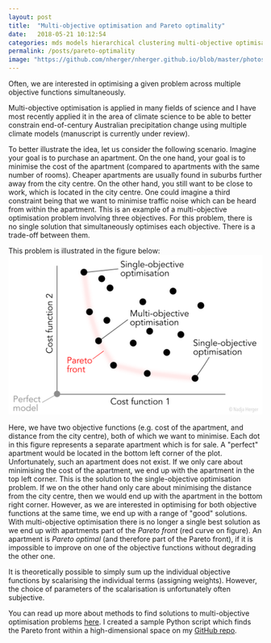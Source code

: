 ```yaml
---
layout: post
title:  "Multi-objective optimisation and Pareto optimality"
date:   2018-05-21 10:12:54
categories: mds models hierarchical clustering multi-objective optimisation
permalink: /posts/pareto-optimality
image: "https://github.com/nherger/nherger.github.io/blob/master/photos/Pareto_banner.png?raw=true"
---
```


Often, we are interested in optimising a given problem across multiple objective functions simultaneously.

<!--more-->

Multi-objective optimisation is applied in many fields of science and I have most recently applied it in the area of climate science to be able to better constrain end-of-century Australian precipitation change using multiple climate models (manuscript is currently under review).

To better illustrate the idea, let us consider the following scenario. Imagine your goal is to purchase an apartment. On the one hand, your goal is to minimise the cost of the apartment (compared to apartments with the same number of rooms). Cheaper apartments are usually found in suburbs further away from the city centre. On the other hand, you still want to be close to work, which is located in the city centre. One could imagine a third constraint being that we want to minimise traffic noise which can be heard from within the apartment. This is an example of a multi-objective optimisation problem involving three objectives. For this problem, there is no single solution that simultaneously optimises each objective. There is a trade-off between them.

This problem is illustrated in the figure below:
![Pareto optimality](https://github.com/nherger/nherger.github.io/blob/master/photos/ParetoOptimality.png?raw=true)

Here, we have two objective functions (e.g. cost of the apartment, and distance from the city centre), both of which we want to minimise. Each dot in this figure represents a separate apartment which is for sale. A "perfect" apartment would be located in the bottom left corner of the plot. Unfortunately, such an apartment does not exist. If we only care about minimising the cost of the apartment, we end up with the apartment in the top left corner. This is the solution to the single-objective optimisation problem. If we on the other hand only care about minimising the distance from the city centre, then we would end up with the apartment in the bottom right corner. However, as we are interested in optimising for both objective functions at the same time, we end up with a range of "good" solutions. With multi-objective optimisation there is no longer a single best solution as we end up with apartments part of the *Pareto front* (red curve on figure). An apartment is *Pareto optimal* (and therefore part of the Pareto front), if it is impossible to improve on one of the objective functions without degrading the other one.

It is theoretically possible to simply sum up the individual objective functions by scalarising the individual terms (assigning weights). However, the choice of parameters of the scalarisation is unfortunately often subjective.

You can read up more about methods to find solutions to multi-objective optimisation problems [here](https://en.wikipedia.org/wiki/Multi-objective_optimization#A_posteriori_methods). I created a sample Python script which finds the Pareto front within a high-dimensional space on my [GitHub repo](https://github.com/nherger/ParetoOptimality/blob/master/ParetoFront.py).









